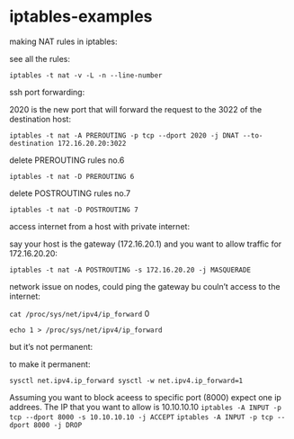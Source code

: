 # iptables-examples

making NAT rules in iptables:

see all the rules:

`iptables -t nat -v -L -n --line-number`

ssh port forwarding:

2020 is the new port that will forward the request to the 3022 of the destination host:

`iptables -t nat -A PREROUTING -p tcp --dport 2020 -j DNAT --to-destination 172.16.20.20:3022`

delete PREROUTING rules no.6

`iptables -t nat -D PREROUTING 6`

delete POSTROUTING rules no.7

`iptables -t nat -D POSTROUTING 7`

access internet from a host with private internet:

say your host is the gateway (172.16.20.1) and you want to allow traffic for 172.16.20.20:

`iptables -t nat -A POSTROUTING -s 172.16.20.20 -j MASQUERADE`

network issue on nodes, could ping the gateway bu couln’t access to the internet:

`cat /proc/sys/net/ipv4/ip_forward`
0

`echo 1 > /proc/sys/net/ipv4/ip_forward`

but it’s not permanent:

to make it permanent:

`sysctl net.ipv4.ip_forward
sysctl -w net.ipv4.ip_forward=1`


Assuming you want to block aceess to specific port (8000) expect one ip addrees. The IP that you want to allow is 10.10.10.10
`iptables -A INPUT -p tcp --dport 8000 -s 10.10.10.10 -j ACCEPT`
`iptables -A INPUT -p tcp --dport 8000 -j DROP`
